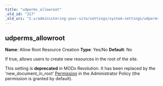```yaml
---
title: "udperms_allowroot"
_old_id: "317"
_old_uri: "2.x/administering-your-site/settings/system-settings/udperms_allowroot"
---
```


## udperms\_allowroot

**Name**: Allow Root Resource Creation 
**Type**: Yes/No 
**Default**: No

If true, allows users to create new resources in the root of the site.

This setting is **deprecated** in MODx Revolution. It has been replaced by the 'new\_document\_in\_root' [Permission](building-sites/client-proofing/security/policies/permissions "Permissions") in the Administrator Policy (the permission is granted by default).